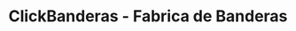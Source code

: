 ---
title: "ClickBanderas - Fabrica de Banderas"
url: /madrid/clickbanderas-fabrica-de-banderas/
shop: general
---